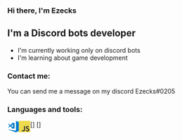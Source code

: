 ### Hi there, I'm Ezecks
## I'm a Discord bots developer
- I'm currently working only on discord bots
- I'm learning about game development
### Contact me:
You can send me a message on my discord Ezecks#0205
<br />
### Languages and tools:
[<img align="left" alt="Visual Studio Code" width="26px" src="https://raw.githubusercontent.com/github/explore/80688e429a7d4ef2fca1e82350fe8e3517d3494d/topics/visual-studio-code/visual-studio-code.png" />]
[<img align="left" alt="JavaScript" width="26px" src="https://raw.githubusercontent.com/github/explore/80688e429a7d4ef2fca1e82350fe8e3517d3494d/topics/javascript/javascript.png" />]
